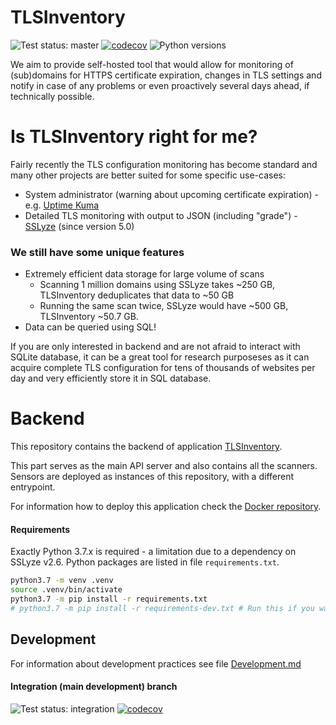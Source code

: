 # TLSInventory

![Test status: master](https://img.shields.io/github/workflow/status/TLSInventory/backend/requirements-and-pytest/master)
[![codecov](https://codecov.io/gh/TLSInventory/backend/branch/master/graph/badge.svg?token=6VJCYR33LN)](https://codecov.io/gh/TLSInventory/backend)
![Python versions](https://img.shields.io/badge/Python%20versions-3.7-green)

We aim to provide self-hosted tool that would allow for monitoring of (sub)domains for HTTPS certificate expiration, changes in TLS settings and notify in case of any problems or even proactively several days ahead, if technically possible.

# Is TLSInventory right for me?

Fairly recently the TLS configuration monitoring has become standard and many other projects are better suited for some specific use-cases:

- System administrator (warning about upcoming certificate expiration) - e.g. [Uptime Kuma](https://github.com/louislam/uptime-kuma)
- Detailed TLS monitoring with output to JSON (including "grade") - [SSLyze](https://github.com/nabla-c0d3/sslyze) (since version 5.0)

### We still have some unique features

- Extremely efficient data storage for large volume of scans
    - Scanning 1 million domains using SSLyze takes ~250 GB, TLSInventory deduplicates that data to ~50 GB
    - Running the same scan twice, SSLyze would have ~500 GB, TLSInventory ~50.7 GB.
- Data can be queried using SQL!

If you are only interested in backend and are not afraid to interact with SQLite database, it can be a great tool for research purposeses as it can acquire complete TLS configuration for tens of thousands of websites per day and very efficiently store it in SQL database.

# Backend

This repository contains the backend of application [TLSInventory](https://github.com/TLSInventory).

This part serves as the main API server and also contains all the scanners.
Sensors are deployed as instances of this repository, with a different entrypoint.

For information how to deploy this application check the [Docker repository](https://github.com/TLSInventory/Docker).

#### Requirements 

Exactly Python 3.7.x is required - a limitation due to a dependency on SSLyze v2.6.
Python packages are listed in file `requirements.txt`.

```bash
python3.7 -m venv .venv
source .venv/bin/activate
python3.7 -m pip install -r requirements.txt
# python3.7 -m pip install -r requirements-dev.txt # Run this if you want to run tests, or develop the source code.
```


## Development

For information about development practices see file [Development.md](Development.md)

#### Integration (main development) branch

![Test status: integration](https://img.shields.io/github/workflow/status/TLSInventory/backend/requirements-and-pytest/integration)
[![codecov](https://codecov.io/gh/TLSInventory/backend/branch/integration/graph/badge.svg?token=6VJCYR33LN)](https://codecov.io/gh/TLSInventory/backend)

